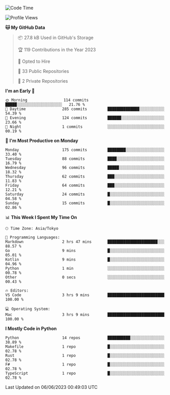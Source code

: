 <!--START_SECTION:waka-->
![Code Time](http://img.shields.io/badge/Code%20Time-680%20hrs%2028%20mins-blue)

![Profile Views](http://img.shields.io/badge/Profile%20Views-0-blue)

**🐱 My GitHub Data** 

> 📦 27.8 kB Used in GitHub's Storage 
 > 
> 🏆 119 Contributions in the Year 2023
 > 
> 💼 Opted to Hire
 > 
> 📜 33 Public Repositories 
 > 
> 🔑 2 Private Repositories 
 > 
**I'm an Early 🐤** 

```text
🌞 Morning                114 commits         █████░░░░░░░░░░░░░░░░░░░░   21.76 % 
🌆 Daytime                285 commits         ██████████████░░░░░░░░░░░   54.39 % 
🌃 Evening                124 commits         ██████░░░░░░░░░░░░░░░░░░░   23.66 % 
🌙 Night                  1 commits           ░░░░░░░░░░░░░░░░░░░░░░░░░   00.19 % 
```
📅 **I'm Most Productive on Monday** 

```text
Monday                   175 commits         ████████░░░░░░░░░░░░░░░░░   33.40 % 
Tuesday                  88 commits          ████░░░░░░░░░░░░░░░░░░░░░   16.79 % 
Wednesday                96 commits          █████░░░░░░░░░░░░░░░░░░░░   18.32 % 
Thursday                 62 commits          ███░░░░░░░░░░░░░░░░░░░░░░   11.83 % 
Friday                   64 commits          ███░░░░░░░░░░░░░░░░░░░░░░   12.21 % 
Saturday                 24 commits          █░░░░░░░░░░░░░░░░░░░░░░░░   04.58 % 
Sunday                   15 commits          █░░░░░░░░░░░░░░░░░░░░░░░░   02.86 % 
```


📊 **This Week I Spent My Time On** 

```text
🕑︎ Time Zone: Asia/Tokyo

💬 Programming Languages: 
Markdown                 2 hrs 47 mins       ██████████████████████░░░   88.57 % 
Go                       9 mins              █░░░░░░░░░░░░░░░░░░░░░░░░   05.01 % 
Kotlin                   9 mins              █░░░░░░░░░░░░░░░░░░░░░░░░   04.96 % 
Python                   1 min               ░░░░░░░░░░░░░░░░░░░░░░░░░   00.78 % 
Other                    0 secs              ░░░░░░░░░░░░░░░░░░░░░░░░░   00.43 % 

🔥 Editors: 
VS Code                  3 hrs 9 mins        █████████████████████████   100.00 % 

💻 Operating System: 
Mac                      3 hrs 9 mins        █████████████████████████   100.00 % 
```

**I Mostly Code in Python** 

```text
Python                   14 repos            ██████████░░░░░░░░░░░░░░░   38.89 % 
Makefile                 1 repo              █░░░░░░░░░░░░░░░░░░░░░░░░   02.78 % 
Rust                     1 repo              █░░░░░░░░░░░░░░░░░░░░░░░░   02.78 % 
F#                       1 repo              █░░░░░░░░░░░░░░░░░░░░░░░░   02.78 % 
TypeScript               1 repo              █░░░░░░░░░░░░░░░░░░░░░░░░   02.78 % 
```




 Last Updated on 06/06/2023 00:49:03 UTC
<!--END_SECTION:waka-->
